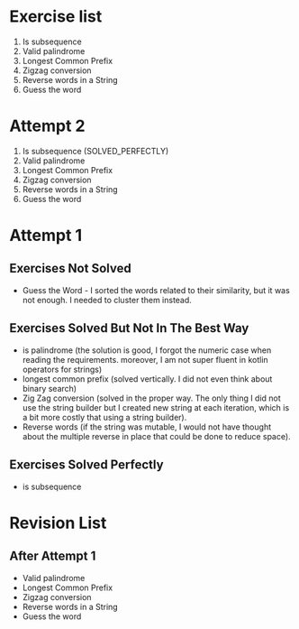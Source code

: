 # Exercise list
1. Is subsequence
2. Valid palindrome
3. Longest Common Prefix
4. Zigzag conversion
5. Reverse words in a String
6. Guess the word


# Attempt 2
1. Is subsequence (SOLVED_PERFECTLY)
2. Valid palindrome
3. Longest Common Prefix
4. Zigzag conversion
5. Reverse words in a String
6. Guess the word

# Attempt 1
## Exercises Not Solved
- Guess the Word - I sorted the words related to their similarity, but it was not enough. I needed to cluster them instead.

## Exercises Solved But Not In The Best Way
- is palindrome (the solution is good, I forgot the numeric case when reading the requirements. moreover, I am not super fluent in kotlin operators for strings)
- longest common prefix (solved vertically. I did not even think about binary search)
- Zig Zag conversion (solved in the proper way. The only thing I did not use the string builder but I created new string at each iteration, which is a bit more costly that using a string builder).
- Reverse words (if the string was mutable, I would not have thought about the multiple reverse in place that could be done to reduce space).

## Exercises Solved Perfectly
- is subsequence

# Revision List
## After Attempt 1
* Valid palindrome
* Longest Common Prefix
* Zigzag conversion
* Reverse words in a String
* Guess the word